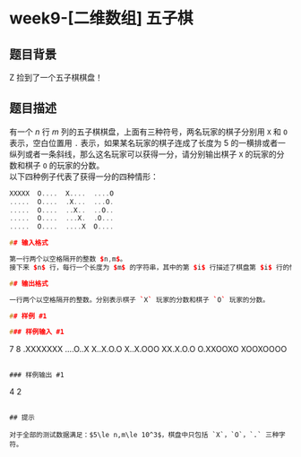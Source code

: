 # week9-[二维数组] 五子棋

## 题目背景

Z 捡到了一个五子棋棋盘！

## 题目描述

有一个 $n$ 行 $m$ 列的五子棋棋盘，上面有三种符号，两名玩家的棋子分别用 `X` 和 `O` 表示，空白位置用 `.` 表示，如果某名玩家的棋子连成了长度为 $5$ 的一横排或者一纵列或者一条斜线，那么这名玩家可以获得一分，请分别输出棋子 `X` 的玩家的分数和棋子 `O` 的玩家的分数。  
以下四种例子代表了获得一分的四种情形：  
```cpp
XXXXX  O....  X....  ....O
.....  O....  .X...  ...O.
.....  O....  ..X..  ..O..
.....  O....  ...X.  .O...
.....  O....  ....X  O....

## 输入格式

第一行两个以空格隔开的整数 $n,m$。  
接下来 $n$ 行，每行一个长度为 $m$ 的字符串，其中的第 $i$ 行描述了棋盘第 $i$ 行的情况。

## 输出格式

一行两个以空格隔开的整数。分别表示棋子 `X` 玩家的分数和棋子 `O` 玩家的分数。

## 样例 #1

### 样例输入 #1

```
7 8
.XXXXXXX
....O..X
X..X.O.O
X..X.OOO
XX.X.O.O
O.XXOOXO
XOOXOOOO
```

### 样例输出 #1

```
4 2
```

## 提示

对于全部的测试数据满足：$5\le n,m\le 10^3$，棋盘中只包括 `X`，`O`，`.` 三种字符。
```